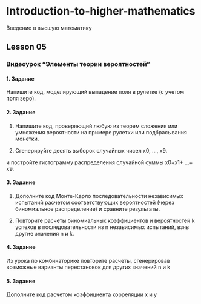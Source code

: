 # Introduction-to-higher-mathematics
Введение в высшую математику


## Lesson 05
### Видеоурок “Элементы теории вероятностей”

#### 1. Задание

Напишите код, моделирующий выпадение поля в рулетке (с учетом поля зеро).

#### 2. Задание

1) Напишите код, проверяющий любую из теорем сложения или умножения вероятности на примере рулетки или подбрасывания монетки.

2) Сгенерируйте десять выборок случайных чисел х0, …, х9.

и постройте гистограмму распределения случайной суммы х0+х1+ …+ х9.

#### 3. Задание

1) Дополните код Монте-Карло последовательности независимых испытаний расчетом соответствующих вероятностей (через биномиальное распределение) 
и сравните результаты.

2) Повторите расчеты биномиальных коэффициентов и вероятностей k успехов в последовательности из n независимых испытаний, взяв другие значения n и k.

#### 4. Задание 

Из урока по комбинаторике повторите расчеты, сгенерировав возможные варианты перестановок для других значений n и k

#### 5. Задание 

Дополните код расчетом коэффициента корреляции x и y 


